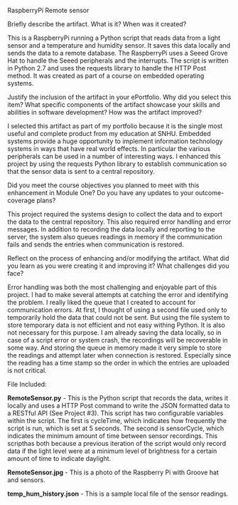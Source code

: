 RaspberryPi Remote sensor

Briefly describe the artifact. What is it? When was it created?

This is a RaspberryPi running a Python script that reads data from a light sensor and a temperature and humidity sensor.  It saves this data locally and sends the data to a remote database.  The RaspberryPi uses a Seeed Grove Hat to handle the Seeed peripherals and the interrupts. The script is written in Python 2.7 and uses the requests library to handle the HTTP Post method.  It was created as part of a course on embedded operating systems.  

Justify the inclusion of the artifact in your ePortfolio. Why did you select this item? What specific components of the artifact showcase your skills and abilities in software development? How was the artifact improved?

I selected this artifact as part of my portfolio because it is the single most useful and complete product from my education at SNHU.  Embedded systems provide a huge opportunity to implement information technology systems in ways that have real world effects.  In particular the various peripherals can be used in a number of interesting ways. I enhanced this project by using the requests Python library to establish communication so that the sensor data is sent to a central repository.

Did you meet the course objectives you planned to meet with this enhancement in Module One? Do you have any updates to your outcome-coverage plans? 

This project required the systems design to collect the data and to export the data to the central repository.  This also required error handling and error messages. In addition to recording the data locally and reporting to the server, the system also queues readings in memory if the communication fails and sends the entries when communication is restored.

Reflect on the process of enhancing and/or modifying the artifact. What did you learn as you were creating it and improving it? What challenges did you face?

Error handling was both the most challenging and enjoyable part of this project.  I had to make several attempts at catching the error and identifying the problem.  I really liked the queue that I created to account for communication errors.  At first, I thought of using a second file used only to temporarily hold the data that could not be sent.  But using the file system to store temporary data is not efficient and not easy withing Python. It is also not necessary for this purpose.  I am already saving the data locally, so in case of a script error or system crash, the recordings will be recoverable in some way.  And storing the queue in memory made it very simple to store the readings and attempt later when connection is restored.  Especially since the reading has a time stamp so the order in which the entries are uploaded is not critical.

File Included:

**RemoteSensor.py** - This is the Python script that records the data, writes it locally and uses a HTTP Post command to write the JSON formatted data to a RESTful API (See Project #3). This script has two configurable variables within the script. The first is cycleTime, which indicates how frequently the script is run, which is set at 5 seconds.  The second is sensorCycle, which indicates the minimum amount of time between sensor recordings. This scripthas both because a previous iteration of the script would only record data if the light level were at a minimum level of brightness for a certain amount of time to indicate daylight.

**RemoteSensor.jpg** - This is a photo of the Raspberry Pi with Groove hat and sensors.

**temp_hum_history.json** - This is a sample local file of the sensor readings.
